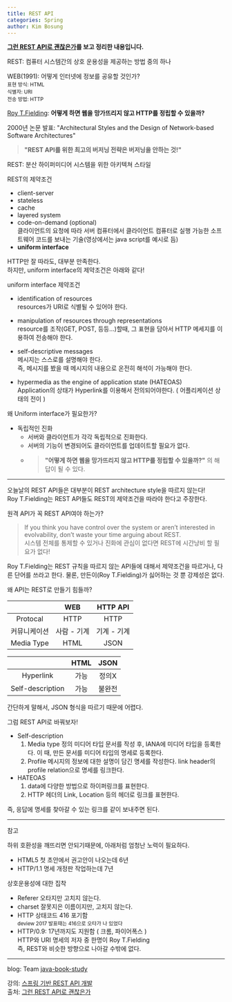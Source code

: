 ```yaml
---
title: REST API
categories: Spring
author: Kim Bosung
---
```


**[그런 REST API로 괜찮은가](https://tv.naver.com/v/2292653)를 보고 정리한 내용입니다.**

REST: 컴퓨터 시스템간의 상호 운용성을 제공하는 방법 중의 하나

WEB(1991): 어떻게 인터넷에 정보를 공유할 것인가?  
<small>
표현 방식: HTML  
식별자: URI  
전송 방법: HTTP
</small>

[Roy T.Fielding](https://en.wikipedia.org/wiki/Roy_Fielding): **어떻게 하면 웹을 망가뜨리지 않고 HTTP를 정립할 수 있을까?**  

2000년 논문 발표: "Architectural Styles and the Design of Network-based Software Architectures"

> **"REST API를 위한 최고의 버저닝 전략은 버저닝을 안하는 것!"**

REST: 분산 하이퍼미디어 시스템을 위한 아키텍쳐 스타일  

REST의 제약조건
* client-server
* stateless
* cache
* layered system
* code-on-demand (optional)  
클라이언트의 요청에 따라 서버 컴퓨터에서 클라이언트 컴퓨터로 실행 가능한 소프트웨어 코드를 보내는 기술(영상에서는 java script를 예시로 듬)
* **uniform interface**

HTTP만 잘 따라도, 대부분 만족한다.  
하지만, uniform interface의 제약조건은 아래와 같다! 

uniform interface 제약조건
* identification of resources  
resources가 URI로 식별될 수 있어야 한다.  

* manipulation of resources through representations  
resource를 조작(GET, POST, 등등...)할때, 그 표현을 담아서 HTTP 메세지를 이용하여 전송해야 한다.  

* self-descriptive messages  
메시지는 스스로를 설명해야 한다.  
즉, 메시지를 봤을 때 메시지의 내용으로 온전히 해석이 가능해야 한다.

* hypermedia as the engine of application state (HATEOAS)  
Application의 상태가 Hyperlink를 이용해서 전의되어야한다. ( 어플리케이션 상태의 전이 )

왜 Uniform interface가 필요한가?  
* 독립적인 진화
  - 서버와 클라이언트가 각각 독립적으로 진화한다.
  - 서버의 기능이 변경되어도 클라이언트를 업데이트할 필요가 없다.
  - > **"어떻게 하면 웹을 망가뜨리지 않고 HTTP를 정립할 수 있을까?"** 의 해답이 될 수 있다.

---

오늘날의 REST API들은 대부분이 REST architecture style을 따르지 않는다!  
Roy T.Fielding는 REST API들도 REST의 제약조건을 따라야 한다고 주장한다.

원격 API가 꼭 REST API여야 하는가?
> If you think you have control over the system or aren’t interested in evolvability, don’t waste your time arguing about REST.  
> 시스템 전체를 통제할 수 있거나 진화에 관심이 없다면 REST에 시간낭비 할 필요가 없다!

Roy T.Fielding는 REST 규칙을 따르지 않는 API들에 대해서 제약조건을 따르거나, 다른 단어를 쓰라고 한다. 물론, 만든이(Roy T.Fielding)가 싫어하는 것 뿐 강제성은 없다.

왜 API는 REST로 만들기 힘들까?

|             |  WEB        |   HTTP API  |
|:---:        |:---:        |:---:        |
|Protocal     |HTTP         |HTTP         |
|커뮤니케이션  |사람 - 기계   |기계 - 기계  |
|Media Type   |HTML         |JSON         |

||HTML|JSON|
|:---:|:---:|:---:|
|Hyperlink|가능|정의X|
|Self-description|가능|불완전|

간단하게 말해서, JSON 형식을 따르기 때문에 어렵다.

그럼 REST API로 바꿔보자!

* Self-description
  1. Media type 정의
미디어 타입 문서를 작성 후, IANA에 미디어 타입을 등록한다. 이 때, 만든 문서를 미디어 타입의 명세로 등록한다. 
  2. Profile
메시지의 정보에 대한 설명이 담긴 명세를 작성한다. link header의 profile relation으로 명세를 링크한다.
* HATEOAS
  1. data에 다양한 방법으로 하이퍼링크를 표현한다.
  2. HTTP 헤더의 Link, Location 등의 헤더로 링크를 표현한다.

즉, 응답에 명세를 찾아갈 수 있는 링크를 같이 보내주면 된다.

---
참고

하위 호환성을 깨뜨리면 안되기때문에, 아래처럼 엄청난 노력이 필요하다.  
* HTML5 첫 초안에서 권고안이 나오는데 6년  
* HTTP/1.1 명세 개정판 작업하는데 7년

상호운용성에 대한 집착  
* Referer 오타지만 고치지 않는다.  
* charset 잘못지은 이름이지만, 고치지 않는다.  
* HTTP 상태코드 416 포기함  
<small>deview 2017 발표때는 416으로 오타가 나 있었다</small>
* HTTP/0.9: 17년까지도 지원함 ( 크롬, 파이어폭스 )  
HTTP와 URI 명세의 저자 중 한명이 Roy T.Fielding  
즉, REST와 비슷한 방향으로 나아갈 수밖에 없다.

---
blog: Team [java-book-study](https://lucky-java.tistory.com/)  


강의: [스프링 기반 REST API 개발](https://www.inflearn.com/course/spring_rest-api/dashboard)  
출처: [그런 REST API로 괜찮은가](https://tv.naver.com/v/2292653)
